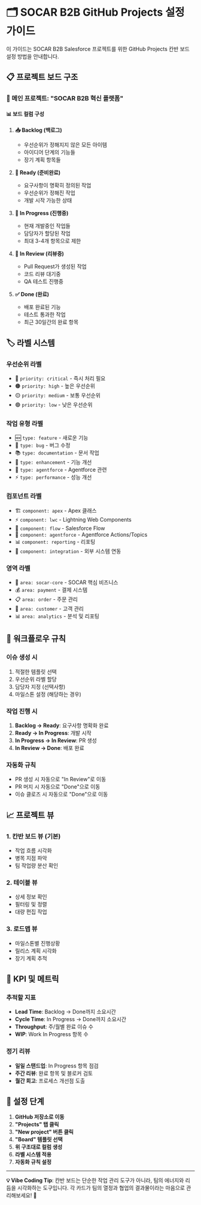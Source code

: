 # 🗂️ SOCAR B2B GitHub Projects 설정 가이드

이 가이드는 SOCAR B2B Salesforce 프로젝트를 위한 GitHub Projects 칸반 보드 설정 방법을 안내합니다.

## 📋 프로젝트 보드 구조

### 🎯 메인 프로젝트: "SOCAR B2B 혁신 플랫폼"

#### 📊 보드 컬럼 구성

1. **📥 Backlog (백로그)**
   - 우선순위가 정해지지 않은 모든 아이템
   - 아이디어 단계의 기능들
   - 장기 계획 항목들

2. **🎯 Ready (준비완료)**
   - 요구사항이 명확히 정의된 작업
   - 우선순위가 정해진 작업
   - 개발 시작 가능한 상태

3. **🚧 In Progress (진행중)**
   - 현재 개발중인 작업들
   - 담당자가 할당된 작업
   - 최대 3-4개 항목으로 제한

4. **👀 In Review (리뷰중)**
   - Pull Request가 생성된 작업
   - 코드 리뷰 대기중
   - QA 테스트 진행중

5. **✅ Done (완료)**
   - 배포 완료된 기능
   - 테스트 통과한 작업
   - 최근 30일간의 완료 항목

## 🏷️ 라벨 시스템

### 우선순위 라벨
- 🔴 `priority: critical` - 즉시 처리 필요
- 🟠 `priority: high` - 높은 우선순위
- 🟡 `priority: medium` - 보통 우선순위  
- 🟢 `priority: low` - 낮은 우선순위

### 작업 유형 라벨
- 🆕 `type: feature` - 새로운 기능
- 🐛 `type: bug` - 버그 수정
- 📚 `type: documentation` - 문서 작업
- 🎨 `type: enhancement` - 기능 개선
- 🤖 `type: agentforce` - Agentforce 관련
- ⚡ `type: performance` - 성능 개선

### 컴포넌트 라벨
- 🏗️ `component: apex` - Apex 클래스
- ⚡ `component: lwc` - Lightning Web Components
- 🔄 `component: flow` - Salesforce Flow
- 🤖 `component: agentforce` - Agentforce Actions/Topics
- 📊 `component: reporting` - 리포팅
- 🔗 `component: integration` - 외부 시스템 연동

### 영역 라벨
- 🚗 `area: socar-core` - SOCAR 핵심 비즈니스
- 💰 `area: payment` - 결제 시스템
- 📋 `area: order` - 주문 관리
- 👥 `area: customer` - 고객 관리
- 📊 `area: analytics` - 분석 및 리포팅

## 🔄 워크플로우 규칙

### 이슈 생성 시
1. 적절한 템플릿 선택
2. 우선순위 라벨 할당
3. 담당자 지정 (선택사항)
4. 마일스톤 설정 (해당하는 경우)

### 작업 진행 시
1. **Backlog → Ready**: 요구사항 명확화 완료
2. **Ready → In Progress**: 개발 시작
3. **In Progress → In Review**: PR 생성
4. **In Review → Done**: 배포 완료

### 자동화 규칙
- PR 생성 시 자동으로 "In Review"로 이동
- PR 머지 시 자동으로 "Done"으로 이동
- 이슈 클로즈 시 자동으로 "Done"으로 이동

## 📈 프로젝트 뷰

### 1. 칸반 보드 뷰 (기본)
- 작업 흐름 시각화
- 병목 지점 파악
- 팀 작업량 분산 확인

### 2. 테이블 뷰
- 상세 정보 확인
- 필터링 및 정렬
- 대량 편집 작업

### 3. 로드맵 뷰
- 마일스톤별 진행상황
- 릴리스 계획 시각화
- 장기 계획 추적

## 🎯 KPI 및 메트릭

### 추적할 지표
- **Lead Time**: Backlog → Done까지 소요시간
- **Cycle Time**: In Progress → Done까지 소요시간
- **Throughput**: 주/월별 완료 이슈 수
- **WIP**: Work In Progress 항목 수

### 정기 리뷰
- **일일 스탠드업**: In Progress 항목 점검
- **주간 리뷰**: 완료 항목 및 블로커 검토  
- **월간 회고**: 프로세스 개선점 도출

## 🚀 설정 단계

1. **GitHub 저장소로 이동**
2. **"Projects" 탭 클릭**
3. **"New project" 버튼 클릭**
4. **"Board" 템플릿 선택**
5. **위 구조대로 컬럼 생성**
6. **라벨 시스템 적용**
7. **자동화 규칙 설정**

---

**💡 Vibe Coding Tip**: 칸반 보드는 단순한 작업 관리 도구가 아니라, 팀의 에너지와 리듬을 시각화하는 도구입니다. 각 카드가 팀의 열정과 협업의 결과물이라는 마음으로 관리해보세요! 🎵
